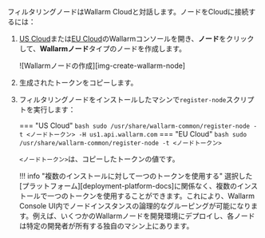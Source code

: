 フィルタリングノードはWallarm Cloudと対話します。ノードをCloudに接続するには：

1. [US Cloud](https://us1.my.wallarm.com/nodes)または[EU Cloud](https://my.wallarm.com/nodes)のWallarmコンソールを開き、**ノード**をクリックして、**Wallarmノード**タイプのノードを作成します。

    ![Wallarmノードの作成][img-create-wallarm-node]
1. 生成されたトークンをコピーします。
1. フィルタリングノードをインストールしたマシンで`register-node`スクリプトを実行します：
    
    === "US Cloud"
        ``` bash
        sudo /usr/share/wallarm-common/register-node -t <ノードトークン> -H us1.api.wallarm.com
        ```
    === "EU Cloud"
        ``` bash
        sudo /usr/share/wallarm-common/register-node -t <ノードトークン>
        ```
    
    `<ノードトークン>`は、コピーしたトークンの値です。

    !!! info "複数のインストールに対して一つのトークンを使用する"
        選択した[プラットフォーム][deployment-platform-docs]に関係なく、複数のインストールで一つのトークンを使用することができます。これにより、Wallarm Console UI内でノードインスタンスの論理的なグルーピングが可能になります。例えば、いくつかのWallarmノードを開発環境にデプロイし、各ノードは特定の開発者が所有する独自のマシン上にあります。